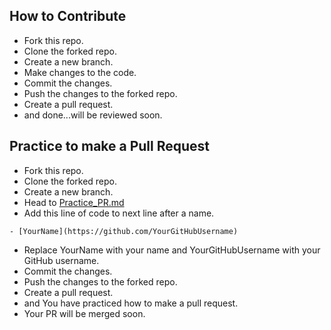 ## How to Contribute

* Fork this repo.
* Clone the forked repo.
* Create a new branch.
* Make changes to the code.
* Commit the changes.
* Push the changes to the forked repo.
* Create a pull request.
* and done...will be reviewed soon.

## Practice to make a Pull Request
* Fork this repo.
* Clone the forked repo.
* Create a new branch.
* Head to [Practice_PR.md](/Practice_PR.md)
* Add this line of code to next line after a name.
```
- [YourName](https://github.com/YourGitHubUsername)
```


* Replace YourName with your name and YourGitHubUsername with your GitHub username.
* Commit the changes.
* Push the changes to the forked repo.
* Create a pull request.
* and You have practiced how to make a pull request.
* Your PR will be merged soon.
